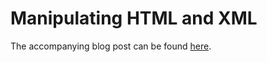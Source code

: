 # Manipulating HTML and XML

The accompanying blog post can be found [here](https://andersmurphy.com/2019/11/17/clojure-manipulating-html-and-xml-with-zippers.html).
